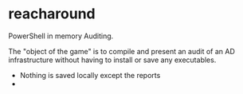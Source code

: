 # reacharound
PowerShell in memory Auditing.

The "object of the game" is to compile and present an audit of an AD infrastructure without having to install or save any executables.

- Nothing is saved locally except the reports
- 
